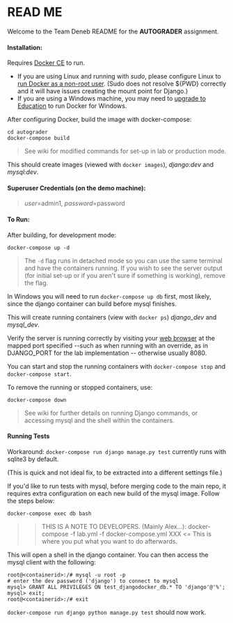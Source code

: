 # READ ME

Welcome to the Team Deneb README for the **AUTOGRADER** assignment.

#### Installation:
Requires [Docker CE](https://docs.docker.com/install/) to run.

- If you are using Linux and running with *sudo*, please configure Linux to [run Docker as a non-root user](https://docs.docker.com/install/linux/linux-postinstall/). (Sudo does not resolve ${PWD} correctly and it will have issues creating the mount point for Django.) 
- If you are using a Windows machine, you may need to [upgrade to Education](https://potsdam.onthehub.com/) to run Docker for Windows.

After configuring Docker, build the image with docker-compose:
```
cd autograder
docker-compose build
```
> See wiki for modified commands for set-up in lab or production mode.

This should create images (viewed with `docker images`), *django:dev* and *mysql:dev*.

#### Superuser Credentials (on the demo machine):
>*user*=admin1, *password*=password

#### To Run:
After building, for development mode:
```
docker-compose up -d
```
> The `-d` flag runs in detached mode so you can use the same terminal and have the containers running. If you wish to see the server output (for initial set-up or if you aren't sure if something is working), remove the flag.

In Windows you will need to run `docker-compose up db` first, most likely, since the django container can build before mysql finishes.

This will create running containers (view with `docker ps`) *django_dev* and *mysql_dev*.

Verify the server is running correctly by visiting your [web browser](127.0.0.1:8080) at the mapped port specified --such as when running with an override, as in DJANGO_PORT for the lab implementation -- otherwise usually 8080.

You can start and stop the running containers with `docker-compose stop` and `docker-compose start`.

To remove the running or stopped containers, use:
```
docker-compose down
```

> See wiki for further details on running Django commands, or accessing mysql and the shell within the containers.

#### Running Tests
Workaround: `docker-compose run django manage.py test` currently runs with sqlite3 by default.

(This is quick and not ideal fix, to be extracted into a different settings file.)

If you'd like to run tests with mysql, before merging code to the main repo, it requires extra configuration on each new build of the mysql image. Follow the steps below:

```
docker-compose exec db bash
```

>> THIS IS A NOTE TO DEVELOPERS. (Mainly Alex...):
docker-compose -f lab.yml -f docker-compose.yml XXX <= This is where you put what you want to do afterwards.

This will open a shell in the django container. You can then access the mysql client with the following:

```
root@<containerid>:/# mysql -u root -p 
# enter the dev password ('django') to connect to mysql
mysql> GRANT ALL PRIVILEGES ON test_djangodocker_db.* TO 'django'@'%';
mysql> exit;
root@<containerid>:/# exit
```

`docker-compose run django python manage.py test` should now work.
